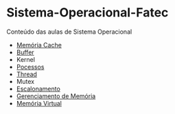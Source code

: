 # Sistema-Operacional-Fatec

Conteúdo das aulas de Sistema Operacional

- <a href="/memoria-cache/README.md">Memória Cache</a>
- <a href="/buffer/README.md">Buffer</a>
- <a href=""></a>Kernel
- <a href="/pocessos/README.md">Pocessos</a>
- <a href="/thread/README.md">Thread</a>
- <a href=""></a>Mutex
- <a href="/escalonamento/README.md">Escalonamento</a>
- <a href="/gerenciamento_de_memoria/README.md">Gerenciamento de Memória</a>
- <a href="./memoria_virtual/README.md">Memória Virtual</a>

<!-- tópicos ainda sem link pois os conteúdos ainda não foram refinados  -->
